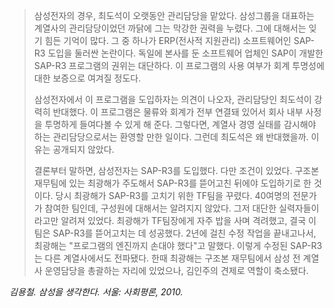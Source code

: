 > 삼성전자의 경우, 최도석이 오랫동안 관리담당을 맡았다. 삼성그룹을 대표하는 계열사의 관리담당이었던 까닭에 그는 막강한 권력을 누렸다. 그에 대해서는 잊기 힘든 기억이 많다. 그 중 하나가 ERP(전사적 지원관리) 소프트웨어인 SAP-R3 도입을 둘러싼 논란이다. 독일에 본사를 둔 소프트웨어 업체인 SAP이 개발한 SAP-R3 프로그램의 권위는 대단하다. 이 프로그램의 사용 여부가 회계 투명성에 대한 보증으로 여겨질 정도다.
> 
> 삼성전자에서 이 프로그램을 도입하자는 의견이 나오자, 관리담당인 최도석이 강력히 반대했다. 이 프로그램은 물류와 회계가 전부 연결돼 있어서 회사 내부 사정을 투명하게 들여다볼 수 있게 해 준다. 그렇다면, 계열사 경영 실태를 감시해야 하는 관리담당으로서는 환영할 만한 일이다. 그런데 최도석은 왜 반대했을까. 이유는 공개되지 않았다.
> 
> 결론부터 말하면, 삼성전자는 SAP-R3를 도입했다. 다만 조건이 있었다. 구조본 재무팀에 있는 최광해가 주도해서 SAP-R3를 뜯어고친 뒤에야 도입하기로 한 것이다. 당시 최광해가 SAP-R3를 고치기 위한 TF팀을 꾸렸다. 40여명의 전문가가 참여한 팀인데, 구성원에 대해서는 알려지지 않았다. 그저 대단한 실력자들이라고만 알려져 있었다. 최광해가 TF팀장에게 자주 밥을 사며 격려했고, 결국 이 팀은 SAP-R3를 뜯어고치는 데 성공했다. 2년에 걸친 수정 작업을 끝내고나서, 최광해는 "프로그램의 엔진까지 손대야 했다"고 말했다. 이렇게 수정된 SAP-R3는 다른 계열사에서도 전파됐다. 한때 최광해는 구조본 재무팀에서 삼성 전 계열사 운영담당을 총괄하는 자리에 있었으나, 김인주의 견제로 역할이 축소됐다.

<cite>김용철. _삼성을 생각한다._ 서울: 사회평론, 2010.</cite>
